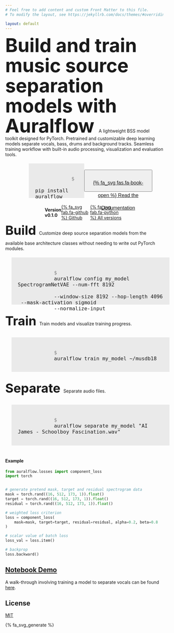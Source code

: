 ```yaml
---
# Feel free to add content and custom Front Matter to this file.
# To modify the layout, see https://jekyllrb.com/docs/themes/#overriding-theme-defaults

layout: default
---
```


<span style="font-size: 60px; line-height: 4rem; font-weight: bold">
    Build and train music source separation models with Auralflow
</span>

<span style="margin: 0px">
A lightweight BSS model toolkit designed for PyTorch. Pretrained and customizable
deep learning models separate vocals, bass, drums and background tracks.
Seamless training workflow with built-in audio processing,
visualization and evaluation tools. </span>

<div style="display: flex; flex-direction: row; justify-content: center; width: 100%; align-items: center; padding: 20px;">
    <div style="display: flex; flex-direction: row; justify-content: space-between; width: 78%; align-items: center;">
        <code style="font-size: 16px; font-weight: 200; text-align: middle; background-color: #eaeaea; padding: 20px; height: 70px;">
            <text style="color: grey">$</text>
            pip install auralflow
    <!--         <i class="bi bi-clipboard"></i> -->
        </code>
        <button type="button" class=".btn .btn-outline" style="padding: 20px; font-size: 16px; font-weight: 200; height: 70px;">
            <a href="api_documentation/documentation.html" style="color: #1c1c1c; line-height: 40px; ">
                {% fa_svg fas.fa-book-open %} Read the Documentation
            </a>
        </button>
    </div>
</div>

<!-- <i class="fa-solid fa-user"></i> -->
<div style="display: flex; flex-direction: row; justify-content: center; width: 100%; align-items: center">
    <div style="display: flex; flex-direction: row; justify-content: space-between; width: 50%; align-items: center">
        <div style="font-weight: bold">Version v0.1.0</div>
        <div>
            <a style="color: #1c1c1c; text-decoration: underline" href="https://github.com/kianzohoury/auralflow">
                {% fa_svg fab.fa-github %} Github
            </a>
        </div>
        <div>
            <a style="color: #1c1c1c; text-decoration: underline" href="https://pypi.org/project/auralflow">
                {% fa_svg fab.fa-python %} All versions
            </a>
        </div>
    </div>
</div>


<span style="font-size: 40px; line-height: 4rem; font-weight: bold">
<!--     <svg width="50px" height="50px">{% fa_svg fas.fa-cubes %}</svg><br> -->
    Build
</span>

<span style="margin: 0px">
Customize deep source separation models from the available base architecture
classes without needing to write out PyTorch modules.
</span>

<div style="display: flex; flex-direction: row; width: 100%; align-items: center; padding: 20px;">
    <div style="display: flex; flex-direction: row; justify-content: space-between; align-items: center; width: 100%">
        <code style="font-size: 16px; font-weight: 200; background-color: #eaeaea; padding: 20px; height: 110px; width: 100%">
            <text style="color: grey">$</text>
            auralflow config my_model SpectrogramNetVAE --num-fft 8192 <br>
            --window-size 8192 --hop-length 4096 <br> --mask-activation sigmoid
            --normalize-input
    <!--         <i class="bi bi-clipboard"></i> -->
        </code>
    </div>
</div>


<span style="font-size: 40px; line-height: 4rem; font-weight: bold">
    Train
</span>

<span style="margin: 0px">
Train models and visualize training progress. </span>

<div style="display: flex; flex-direction: row; width: 100%; align-items: center; padding: 20px;">
    <div style="display: flex; flex-direction: row; justify-content: space-between; align-items: center; width: 100%">
        <code style="font-size: 16px; font-weight: 200; background-color: #eaeaea; padding: 20px; height: 70px; width: 100%">
            <text style="color: grey">$</text>
            auralflow train my_model ~/musdb18
    <!--         <i class="bi bi-clipboard"></i> -->
        </code>
    </div>
</div>


<span style="font-size: 40px; line-height: 4rem; font-weight: bold">
    Separate
</span>

<span style="margin: 0px">
Separate audio files. </span>

<div style="display: flex; flex-direction: row; width: 100%; align-items: center; padding: 20px;">
    <div style="display: flex; flex-direction: row; justify-content: space-between; align-items: center; width: 100%">
        <code style="font-size: 16px; font-weight: 200; background-color: #eaeaea; padding: 20px; height: 90px; width: 100%">
            <text style="color: grey">$</text>
            auralflow separate my_model "AI James - Schoolboy Fascination.wav"
    <!--         <i class="bi bi-clipboard"></i> -->
        </code>
    </div>
</div>



#### Example

```python
from auralflow.losses import component_loss
import torch


# generate pretend mask, target and residual spectrogram data
mask = torch.rand((16, 512, 173, 1)).float()
target = torch.rand((16, 512, 173, 1)).float()
residual = torch.rand((16, 512, 173, 1)).float()

# weighted loss criterion
loss = component_loss(
    mask=mask, target=target, residual=residual, alpha=0.2, beta=0.8
)

# scalar value of batch loss
loss_val = loss.item()

# backprop
loss.backward()
```



## [Notebook Demo](https://colab.research.google.com/drive/16IezJ1YXPUPJR5U7XkxfThviT9-JgG4X?usp=sharing) <a name="demo"></a>
A walk-through involving training a model to separate vocals can be found [here](https://colab.research.google.com/drive/16IezJ1YXPUPJR5U7XkxfThviT9-JgG4X?usp=sharing).

## License <a name="license"></a>
[MIT](LICENSE)

{% fa_svg_generate %}
